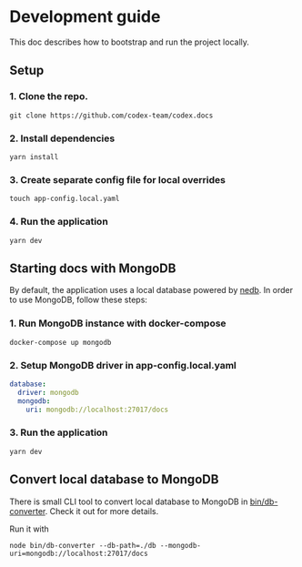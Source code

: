 # Development guide

This doc describes how to bootstrap and run the project locally.

## Setup

### 1. Clone the repo.
```shell
git clone https://github.com/codex-team/codex.docs
```

### 2. Install dependencies

```shell
yarn install
```

### 3. Create separate config file for local overrides

```shell
touch app-config.local.yaml
```

### 4. Run the application

```shell
yarn dev
```

## Starting docs with MongoDB

By default, the application uses a local database powered by [nedb](https://www.npmjs.com/package/nedb).
In order to use MongoDB, follow these steps:


### 1. Run MongoDB instance with docker-compose

```shell
docker-compose up mongodb
```

### 2. Setup MongoDB driver in app-config.local.yaml

```yaml
database:
  driver: mongodb
  mongodb:
    uri: mongodb://localhost:27017/docs
```

### 3. Run the application

```shell
yarn dev
```

## Convert local database to MongoDB

There is small CLI tool to convert local database to MongoDB in [bin/db-converter](./bin/db-converter/README.md).
Check it out for more details.

Run it with

```shell
node bin/db-converter --db-path=./db --mongodb-uri=mongodb://localhost:27017/docs
```
